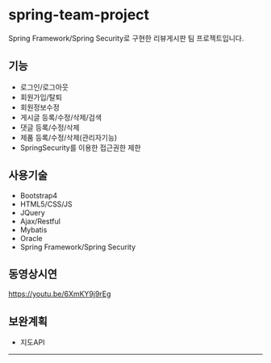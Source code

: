 # spring-team-project

Spring Framework/Spring Security로 구현한 리뷰게시판 팀 프로젝트입니다.

 기능
------------------
* 로그인/로그아웃
* 회원가입/탈퇴
* 회원정보수정
* 게시글 등록/수정/삭제/검색
* 댓글 등록/수정/삭제
* 제품 등록/수정/삭제(관리자기능)
* SpringSecurity를 이용한 접근권한 제한

 사용기술
------------------
* Bootstrap4
* HTML5/CSS/JS
* JQuery
* Ajax/Restful
* Mybatis
* Oracle
* Spring Framework/Spring Security
 
 동영상시연
------------------
https://youtu.be/6XmKY9j9rEg

 보완계획
------------------
* 지도API 
<hr/>
